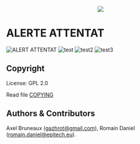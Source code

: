 <p align="center">
<img src="http://image.noelshack.com/fichiers/2016/03/1453118991-app.jpg" />
</p>


# ALERTE ATTENTAT
![ALERT ATTENTAT](http://s30.postimg.org/fmqpdd90h/image.jpg)
![test](http://image.noelshack.com/fichiers/2016/03/1453118888-02-1.jpg)
![test2](http://image.noelshack.com/fichiers/2016/03/1453118961-02-2.jpg)
![test3](http://image.noelshack.com/fichiers/2016/03/1453118987-03.jpg)


## Copyright

License: GPL 2.0

Read file [COPYING](COPYING)

## Authors &amp; Contributors

Axel Bruneaux (gazhrot@gmail.com), Romain Daniel (romain.daniel@epitech.eu).
